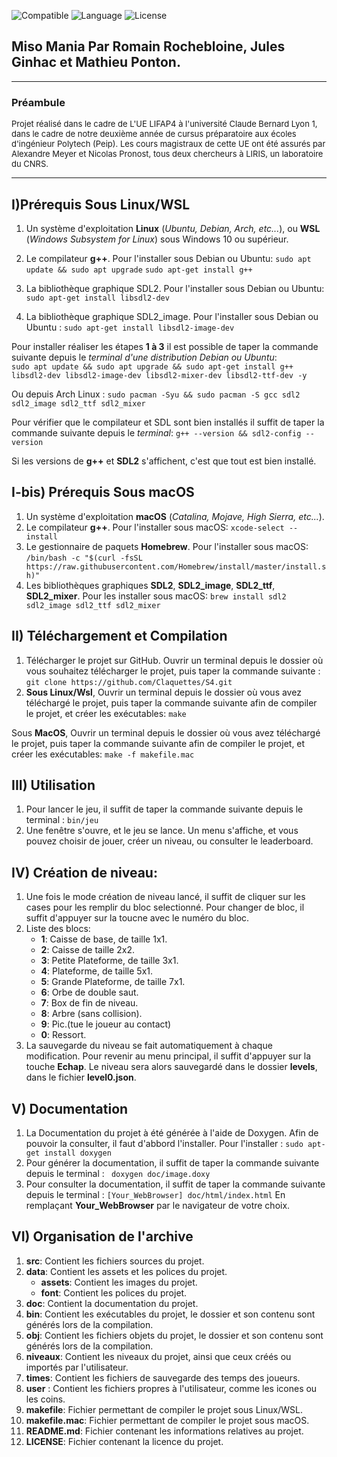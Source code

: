 ![Compatible](https://img.shields.io/badge/Compatible-linuxX64%20macOSX64-success)
![Language](https://img.shields.io/badge/Language-c%2B%2B-blue)
![License](https://img.shields.io/badge/Licence-CC%20BY--NC--SA%204.0-brightgreen)


Miso Mania Par Romain Rochebloine, Jules Ginhac et Mathieu Ponton.
-------




-------
### Préambule
<font size="2"> 
Projet réalisé dans le cadre de L'UE LIFAP4 à l'université Claude Bernard Lyon 1, dans le cadre de notre deuxième année de cursus préparatoire
aux écoles d'ingénieur Polytech (Peip). Les cours magistraux de cette UE ont été assurés par Alexandre Meyer et Nicolas Pronost, tous deux 
chercheurs à LIRIS, un laboratoire du CNRS.
</font>

-------
## I)Prérequis Sous Linux/WSL
1. Un système d'exploitation **Linux** (*Ubuntu, Debian, Arch, etc...*), ou **WSL** (*Windows Subsystem for Linux*) sous Windows 10 ou supérieur.
2. Le compilateur **g++**. 
    Pour l'installer sous Debian ou Ubuntu: 
    ```sudo apt update && sudo apt upgrade``` 
    ```sudo apt-get install g++ ```

3. La bibliothèque graphique SDL2.
    Pour l'installer sous Debian ou Ubuntu: 
    ```sudo apt-get install libsdl2-dev```

4. La bibliothèque graphique SDL2_image.
    Pour l'installer sous Debian ou Ubuntu : 
    ```sudo apt-get install libsdl2-image-dev```

Pour installer réaliser les étapes **1 à 3** il est possible de taper la commande suivante depuis le *terminal d'une distribution Debian ou Ubuntu*:   
    ```sudo apt update && sudo apt upgrade && sudo apt-get install g++ libsdl2-dev libsdl2-image-dev libsdl2-mixer-dev libsdl2-ttf-dev -y```

Ou depuis Arch Linux : 
    ```sudo pacman -Syu && sudo pacman -S gcc sdl2 sdl2_image sdl2_ttf sdl2_mixer```

Pour vérifier que le compilateur et SDL sont bien installés il suffit de taper la commande suivante depuis le *terminal*:
    ```g++ --version && sdl2-config --version```

Si  les versions de **g++** et **SDL2** s'affichent, c'est que tout est bien installé.

## I-bis) Prérequis Sous macOS
1. Un système d'exploitation **macOS** (*Catalina, Mojave, High Sierra, etc...*).
2. Le compilateur **g++**. 
    Pour l'installer sous macOS: 
    ```xcode-select --install```
3. Le gestionnaire de paquets **Homebrew**.
   Pour l'installer sous macOS: 
   ```/bin/bash -c "$(curl -fsSL https://raw.githubusercontent.com/Homebrew/install/master/install.sh)"```
4. Les bibliothèques graphiques **SDL2**, **SDL2_image**, **SDL2_ttf**, **SDL2_mixer**.
   Pour les installer sous macOS: 
   ```brew install sdl2 sdl2_image sdl2_ttf sdl2_mixer```

## II) Téléchargement et Compilation 
1. Télécharger le projet sur GitHub.
   Ouvrir un terminal depuis le dossier où vous souhaitez télécharger le projet, puis taper la commande suivante : 
   ```git clone https://github.com/Claquettes/S4.git```
2. **Sous Linux/Wsl**, Ouvrir un terminal depuis le dossier où vous avez téléchargé le projet, puis taper la commande suivante afin de compiler le projet, et créer les exécutables: 
   ```make```   
     
Sous **MacOS**, Ouvrir un terminal depuis le dossier où vous avez téléchargé le projet, puis taper la commande suivante afin de compiler le projet, et créer les exécutables: 
   ```make -f makefile.mac ```

## III) Utilisation
1. Pour lancer le jeu, il suffit de taper la commande suivante depuis le terminal : 
   ```bin/jeu```
2. Une fenêtre s'ouvre, et le jeu se lance. Un menu s'affiche, et vous pouvez choisir de jouer, créer un niveau, ou consulter le leaderboard.

## IV) Création de niveau:
1. Une fois le mode création de niveau lancé, il suffit de cliquer sur les cases pour les remplir du bloc selectionné. Pour changer de bloc, il suffit d'appuyer sur la toucne avec le numéro du bloc.
2. Liste des blocs: 
    - **1**: Caisse de base, de taille 1x1.
    - **2**: Caisse de taille 2x2.
    - **3**: Petite Plateforme, de taille 3x1.
    - **4**: Plateforme, de taille 5x1.
    - **5**: Grande Plateforme, de taille 7x1.
    - **6**: Orbe de double saut.
    - **7**: Box de fin de niveau.
    - **8**: Arbre (sans collision).
    - **9**: Pic.(tue le joueur au contact)
    - **0**: Ressort.
3. La sauvegarde du niveau se fait automatiquement à chaque modification. Pour revenir au menu principal, il suffit d'appuyer sur la touche **Echap**. Le niveau sera alors sauvegardé dans le dossier **levels**, dans le fichier **level0.json**.

## V) Documentation 
1.  La Documentation du projet à été générée à l'aide de Doxygen. Afin de pouvoir la consulter, il faut d'abbord l'installer. Pour l'installer : 
    ```sudo apt-get install doxygen```
2. Pour générer la documentation, il suffit de taper la commande suivante depuis le terminal : 
    ``` doxygen doc/image.doxy```
3. Pour consulter la documentation, il suffit de taper la commande suivante depuis le terminal : 
    ```[Your_WebBrowser] doc/html/index.html```
    En remplaçant **Your_WebBrowser** par le navigateur de votre choix.

## VI) Organisation de l'archive
1. **src**: Contient les fichiers sources du projet.
2. **data**: Contient les assets et les polices du projet.
    - **assets**: Contient les images du projet.
    - **font**: Contient les polices du projet.   
3. **doc**: Contient la documentation du projet.
4. **bin**: Contient les exécutables du projet, le dossier et son contenu sont générés lors de la compilation.
5. **obj**: Contient les fichiers objets du projet, le dossier et son contenu sont générés lors de la compilation.
6. **niveaux**: Contient les niveaux du projet, ainsi que ceux créés ou importés par l'utilisateur.
7. **times**: Contient les fichiers de sauvegarde des temps des joueurs.
8. **user** : Contient les fichiers propres à l'utilisateur, comme les icones ou les coins.
9. **makefile**: Fichier permettant de compiler le projet sous Linux/WSL.
10. **makefile.mac**: Fichier permettant de compiler le projet sous macOS.
11. **README.md**: Fichier contenant les informations relatives au projet.
12. **LICENSE**: Fichier contenant la licence du projet.